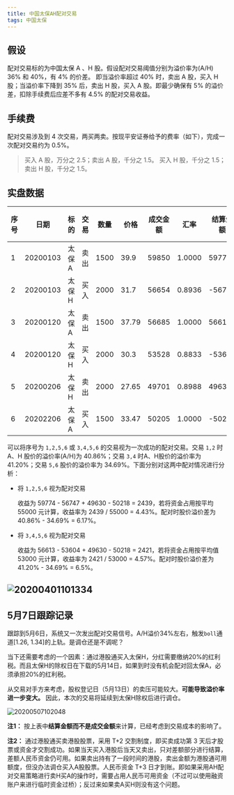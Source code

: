 ```yaml
---
title: 中国太保AH配对交易
tags: 中国太保
---
```


## 假设

配对交易标的为中国太保 A 、H 股。假设配对交易阈值分别为溢价率为(A/H) 36% 和 40%，有 4% 的价差。 即当溢价率超过 40% 时，卖出 A 股，买入 H 股；当溢价率下降到 35% 后，卖出 H 股，买入 A 股。即最少确保有 5% 的溢价差，扣除手续费后应差不多有 4.5% 的配对交易收益。

## 手续费

配对交易涉及到 4 次交易，两买两卖。按现平安证券给予的费率（如下），完成一次配对交易约为 0.5%。

> 买入 A 股，万分之 2.5；卖出 A 股，千分之 1.5。
> 买入 H 股，千分之 1.5；卖出 H 股，千分之 1.5。

## 实盘数据

| 序号 | 日期       | 标的  | 交易 | 数量   | 价格    | 成交金额  | 汇率      | 结算金额   | 手续费 | 费率    |
|----|----------|-----|----|------|-------|-------|---------|--------|-----|-------|
| 1  | 20200103 | 太保A | 卖出 | 1500 | 39.9  | 59850 | 1.0000  | 59774  | 76  | 0.13% |
| 2  | 20200103 | 太保H | 买入 | 2000 | 31.7  | 56654 | 0.8936  | -56747 | 86  | 0.15% |
| 3  | 20200120 | 太保A | 卖出 | 1500 | 37.79 | 56685 | 1.0000  | 56613  | 72  | 0.13% |
| 4  | 20200120 | 太保H | 买入 | 2000 | 30.3  | 53528 | 0.8833  | -53604 | 72  | 0.13% |
| 5  | 20200206 | 太保H | 卖出 | 2000 | 27.65 | 49701 | 0.8988  | 49630  | 67  | 0.13% |
| 6  | 20202206 | 太保A | 买入 | 1500 | 33.47 | 50205 | 1.0000  | -50218 | 14  | 0.03% |

可以将序号为 `1,2,5,6` 或 `3,4,5,6` 的交易视为一次成功的配对交易。交易 `1,2` 时 A、H 股价的溢价率(A/H)为 40.86%；交易 `3,4` 时A、H股价的溢价率为 41.20%；交易 `5,6` 股价的溢价率为 34.69%。下面分别对这两中配对情况进行分析：

- 将 `1,2,5,6` 视为配对交易

  收益为 59774 - 56747 + 49630 - 50218 = 2439，若将资金占用按平均 55000 元计算，收益率为 2439 / 55000 = 4.43%。配对时股价溢价差为 40.86% - 34.69% = 6.17%。

- 将 `3,4,5,6` 视为配对交易

  收益为 56613 - 53604 + 49630 - 50218 = 2421，若将资金占用按平均值 53000 元计算，收益率为 2421 / 53000 = 4.57%。配对时股价溢价差为 41.20% - 34.69% = 6.5%。 

![20200401101334](https://netimages.oss-cn-beijing.aliyuncs.com/20200401101334.png)
---

## 5月7日跟踪记录

跟踪到5月6日，系统又一次发出配对交易信号。A/H溢价34%左右，触发`boll`通道[1.26, 1.34]的上轨。是调仓还是不调呢？

当下还需要考虑的一个因素：通过港股通买入太保H，分红需要缴纳20%的红利税。而且太保H的除权日在下载的5月14日，如果到时没有机会配对回太保A，必须承担20%的红利税。

从交易对手方来考虑，股权登记日（5月13日）的卖压可能较大。**可能导致溢价率进一步变大。** 因此，本次的交易将延续到太保H除权后进行调仓。

![20200507102048](https://netimages.oss-cn-beijing.aliyuncs.com/20200507102048.png)

**注1：** 按上表中**结算金额而不是成交金额**来计算，已经考虑到交易成本的影响了。

**注2：** 通过港股通买卖港股股票，采用 T+2 交割制度，即买卖成功第 3 天后才股票或资金才交割成功。如果当天买入港股后当天又卖出，只对差额部分进行结算，差额人民币资金仍可用。如果卖出持有了一段时间的港股，卖出金额为港股通可用额度，但没办法调仓买入A股股票。人民币资金 T+3 日才到账。即如果采用AH配对交易策略进行卖H买A的操作时，需要占用人民币可用资金（不过可以使用融资账户来进行临时资金过桥）；反过来如果卖A买H则没有这个问题。